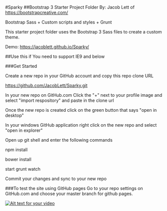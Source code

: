 #Sparky
##Bootstrap 3 Starter Project Folder
By: Jacob Lett of https://bootstrapcreative.com/

Bootstrap Sass + Custom scripts and styles + Grunt 

This starter project folder uses the Bootstrap 3 Sass files to create a custom theme. 

Demo: https://jacoblett.github.io/Sparky/

##Use this if
You need to support IE9 and below

###Get Started

Create a new repo in your GitHub account and copy this repo clone URL

https://github.com/JacobLett/Sparky.git

In your new repo on GitHub.com Click the "+" next to your profile image and select "import respository" and paste in the clone url

Once the new repo is created click on the green button that says "open in desktop"

In your windows GitHub application right click on the new repo and select "open in explorer"

Open up git shell and enter the following commands

npm install

bower install

start grunt watch

Commit your changes and sync to your new repo

###To test the site using GitHub pages
Go to your repo settings on GitHub.com and choose your master branch for github pages.


[![Alt text for your video](http://img.youtube.com/vi/w6V5Cxcjdes.jpg)](https://www.youtube.com/embed/videoseries?list=PLg0WZ0G7kSNLLK85vTyUuXrmhC5CBEfmD)


